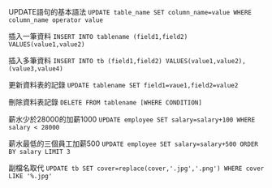 UPDATE語句的基本語法
`UPDATE table_name SET column_name=value WHERE column_name operator value`

插入一筆資料
`INSERT INTO tablename (field1,field2) VALUES(value1,value2)`

插入多筆資料
`INSERT INTO tb (field1,field2) VALUES(value1,value2),(value3,value4)`

更新資料表的記錄
`UPDATE tablename SET field1=vaue1,field2=value2`

刪除資料表記錄
`DELETE FROM tablename [WHERE CONDITION]`

薪水少於28000的加薪1000
`UPDATE employee SET salary=salary+100 WHERE salary < 28000`

薪水最低的三個員工加薪500
`UPDATE employee SET salary=salary+500 ORDER BY salary LIMIT 3`

副檔名取代
`UPDATE tb SET cover=replace(cover,'.jpg','.png') WHERE cover LIKE '%.jpg'`